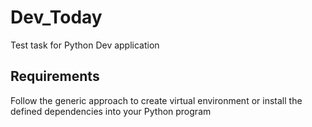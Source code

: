 # Dev_Today
Test task for Python Dev application

## Requirements
Follow the generic approach to create virtual environment or install the defined dependencies into your Python program
